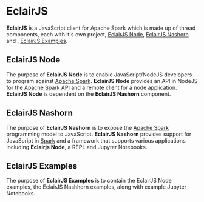EclairJS
===================

**EclairJS** is a JavaScript client for Apache Spark which is made up of thread components, each with it's own project, [EclairJS Node](https://github.com/EclairJS/eclairjs-node), [EclairJS Nashorn](https://github.com/EclairJS/eclairjs-nashorn/) and , [EclairJS Examples](https://github.com/EclairJS/eclairjs-examples/).

## EclairJS Node
The purpose of **EclairJS Node** is to enable JavaScript/NodeJS developers to program against [Apache Spark](http://spark.apache.org/).  **EclairJS Node** provides an API in NodeJS for the [Apache Spark API](http://spark.apache.org/docs/latest/api/java/index.html) and a remote client for a node application.  **EclairJS Node** is dependent on the **EclairJS Nashorn** component.

## EclairJS Nashorn
The purpose of **EclairJS Nashorn** is to expose the [Apache Spark](http://spark.apache.org/) programming model to JavaScript.  **EclairJS Nashorn** provides support for JavaScript in [Spark](http://spark.apache.org/) and a framework that supports various applications including **Eclairjs Node**, a REPL and Jupyter Notebooks.


## EclairJS Examples
The purpose of **EclairJS Examples** is to contain the EclairJS Node examples, the EclairJS Nashhorn examples,  along with example Jupyter Notebooks.

